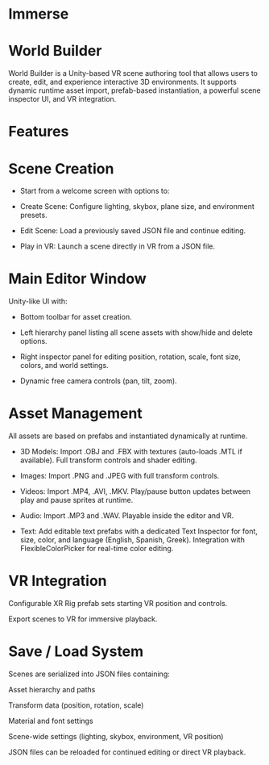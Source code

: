 # Immerse
# World Builder

World Builder is a Unity-based VR scene authoring tool that allows users to create, edit, and experience interactive 3D environments. It supports dynamic runtime asset import, prefab-based instantiation, a powerful scene inspector UI, and VR integration.

# Features
# Scene Creation

- Start from a welcome screen with options to:

- Create Scene: Configure lighting, skybox, plane size, and environment presets.

- Edit Scene: Load a previously saved JSON file and continue editing.

- Play in VR: Launch a scene directly in VR from a JSON file.

# Main Editor Window

Unity-like UI with:

- Bottom toolbar for asset creation.

- Left hierarchy panel listing all scene assets with show/hide and delete options.

- Right inspector panel for editing position, rotation, scale, font size, colors, and world settings.

- Dynamic free camera controls (pan, tilt, zoom).

# Asset Management

All assets are based on prefabs and instantiated dynamically at runtime.

- 3D Models: Import .OBJ and .FBX with textures (auto-loads .MTL if available). Full transform controls and shader editing.

- Images: Import .PNG and .JPEG with full transform controls.

- Videos: Import .MP4, .AVI, .MKV. Play/pause button updates between play and pause sprites at runtime.

- Audio: Import .MP3 and .WAV. Playable inside the editor and VR.

- Text: Add editable text prefabs with a dedicated Text Inspector for font, size, color, and language (English, Spanish, Greek). Integration with FlexibleColorPicker for real-time color editing.

# VR Integration

Configurable XR Rig prefab sets starting VR position and controls.

Export scenes to VR for immersive playback.

# Save / Load System

Scenes are serialized into JSON files containing:

Asset hierarchy and paths

Transform data (position, rotation, scale)

Material and font settings

Scene-wide settings (lighting, skybox, environment, VR position)

JSON files can be reloaded for continued editing or direct VR playback.
